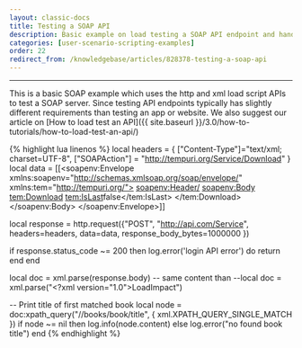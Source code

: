 ```yaml
---
layout: classic-docs
title: Testing a SOAP API
description: Basic example on load testing a SOAP API endpoint and handling the response.
categories: [user-scenario-scripting-examples]
order: 22
redirect_from: /knowledgebase/articles/828378-testing-a-soap-api
---
```


***

This is a basic SOAP example which uses the http and xml load script APIs to test a SOAP server. Since testing API endpoints typically has slightly different requirements than testing an app or website. We also suggest our article on [How to load test an API]({{ site.baseurl }}/3.0/how-to-tutorials/how-to-load-test-an-api/)


{% highlight lua linenos %}
local headers = {
  ["Content-Type"]="text/xml; charset=UTF-8",
  ["SOAPAction"] = "http://tempuri.org/Service/Download"
}
local data = [[<soapenv:Envelope xmlns:soapenv="http://schemas.xmlsoap.org/soap/envelope/" xmlns:tem="http://tempuri.org/">
   <soapenv:Header/>
   <soapenv:Body>
      <tem:Download>
         <tem:IsLast>false</tem:IsLast>
      </tem:Download>
   </soapenv:Body>
</soapenv:Envelope>]]

local response = http.request({"POST",
    "http://api.com/Service",
    headers=headers,
    data=data,
    response_body_bytes=1000000
})

if response.status_code ~= 200 then
  log.error('login API error')
  do return end
end


local doc = xml.parse(response.body)
-- same content than
--local doc = xml.parse("<?xml version=\"1.0\"><books><book><author>LoadImpact</author><title>Load testing with XML</title></book></books></xml>")


-- Print title of first matched book
local node = doc:xpath_query("//books/book/title", { xml.XPATH_QUERY_SINGLE_MATCH })
if node ~= nil then
  log.info(node.content)
else
  log.error("no found book title")
end
{% endhighlight %}
